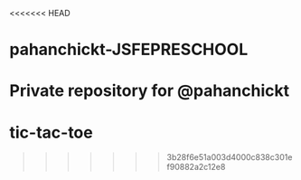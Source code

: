 <<<<<<< HEAD
# pahanchickt-JSFEPRESCHOOL
Private repository for @pahanchickt
=======
# tic-tac-toe
>>>>>>> 3b28f6e51a003d4000c838c301ef90882a2c12e8
